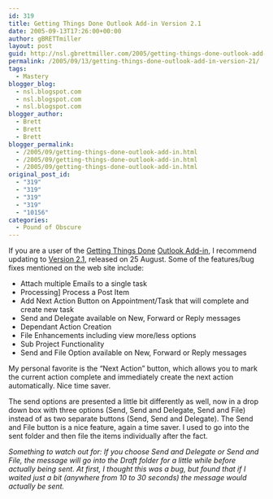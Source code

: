 ```yaml
---
id: 319
title: Getting Things Done Outlook Add-in Version 2.1
date: 2005-09-13T17:26:00+00:00
author: gBRETTmiller
layout: post
guid: http://nsl.gbrettmiller.com/2005/getting-things-done-outlook-add-in-version-21
permalink: /2005/09/13/getting-things-done-outlook-add-in-version-21/
tags:
  - Mastery
blogger_blog:
  - nsl.blogspot.com
  - nsl.blogspot.com
  - nsl.blogspot.com
blogger_author:
  - Brett
  - Brett
  - Brett
blogger_permalink:
  - /2005/09/getting-things-done-outlook-add-in.html
  - /2005/09/getting-things-done-outlook-add-in.html
  - /2005/09/getting-things-done-outlook-add-in.html
original_post_id:
  - "319"
  - "319"
  - "319"
  - "319"
  - "10156"
categories:
  - Pound of Obscure
---
```

If you are a user of the [Getting Things Done](http://www.davidco.com/what_is_gtd.php) [](http://www.netcentrics.com/news/gtdannounce.cfm)[Outlook Add-in](http://www.davidco.com/productDetail.php?id=63&IDoption=20), I recommend updating to [Version 2.1](http://gtdsupport.netcentrics.com/learn/productUpdates.php), released on 25 August. Some of the features/bug fixes mentioned on the web site include:

  * Attach multiple Emails to a single task
  * Processing] Process a Post Item
  * Add Next Action Button on Appointment/Task that will complete and create new task
  * Send and Delegate available on New, Forward or Reply messages
  * Dependant Action Creation
  * File Enhancements including view more/less options
  * Sub Project Functionality
  * Send and File Option available on New, Forward or Reply messages

My personal favorite is the “Next Action” button, which allows you to mark the current action complete and immediately create the next action automatically. Nice time saver. 

The send options are presented a little bit differently as well, now in a drop down box with three options (Send, Send and Delegate, Send and File) instead of as two separate buttons (Send, Send and Delegate). The Send and File button is a nice feature, again a time saver. I used to go into the sent folder and then file the items individually after the fact.

_Something to watch out for: If you choose Send and Delegate or Send and File, the message will go into the Draft folder for a little while before actually being sent. At first, I thought this was a bug, but found that if I waited just a bit (anywhere from 10 to 30 seconds) the message would actually be sent._